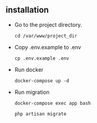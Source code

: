 
## installation

- Go to the project directory.

    `cd /var/www/project_dir`
- Copy .env.example to .env

    `cp .env.example .env`
  
 - Run docker
 
    `docker-compose up -d`
    
 - Run migration
    
    `docker-compose exec app bash`
    
    `php artisan migrate`

